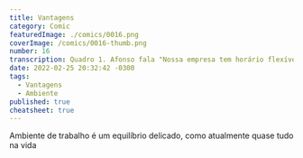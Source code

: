 ```yaml
---
title: Vantagens
category: Comic
featuredImage: ./comics/0016.png
coverImage: /comics/0016-thumb.png
number: 16
transcription: Quadro 1. Afonso fala "Nossa empresa tem horário flexível, ambiente dinâmico e inovador". Quadro 2. Msone fala "Por favor leia como hora extra não remunerada, falta de planejamento e modelo de negócio tradicional". Quadro 3. Afonso fala "Temos café a vontade para ajudar na sua disposição e produtividade". Quadro 4. Msone fala "O que foi? É isso mesmo, não crítico café grátis.".
date: 2022-02-25 20:32:42 -0300
tags:
  - Vantagens
  - Ambiente
published: true
cheatsheet: true
---
```


Ambiente de trabalho é um equilíbrio delicado, como atualmente quase tudo na vida
